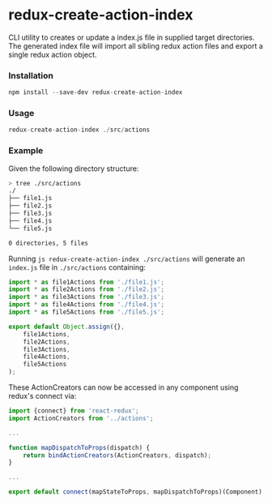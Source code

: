 # redux-create-action-index
CLI utility to creates or update a index.js file in supplied target directories.  The generated index file will import all sibling redux action files and export a single redux action object.

### Installation
```js
npm install --save-dev redux-create-action-index
```

### Usage
```js
redux-create-action-index ./src/actions
```

### Example
Given the following directory structure:

```sh
> tree ./src/actions
./
├── file1.js
├── file2.js
├── file3.js
├── file4.js
└── file5.js

0 directories, 5 files
```

Running ```js redux-create-action-index ./src/actions``` will generate an ```index.js``` file in ```./src/actions``` containing:

```js
import * as file1Actions from './file1.js';
import * as file2Actions from './file2.js';
import * as file3Actions from './file3.js';
import * as file4Actions from './file4.js';
import * as file5Actions from './file5.js';

export default Object.assign({}, 
    file1Actions,
    file2Actions,
    file3Actions,
    file4Actions,
    file5Actions
);
``` 

These ActionCreators can now be accessed in any component using redux's connect via:

```js
import {connect} from 'react-redux';
import ActionCreators from '../actions';

...

function mapDispatchToProps(dispatch) {
    return bindActionCreators(ActionCreators, dispatch);
}

...

export default connect(mapStateToProps, mapDispatchToProps)(Component);
```